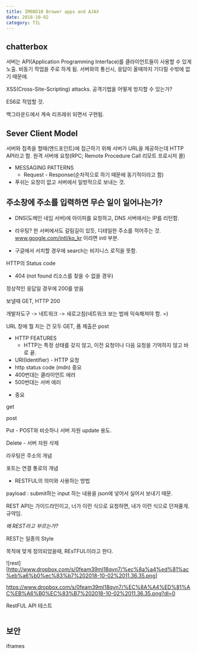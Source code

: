 ```yaml
---
title: IM08D10 Brower apps and AJAX
date: 2018-10-02
category: TIL
---
```


## chatterbox

서버는 API(Application Programming Interface)를 클라이언트들이 사용할 수 있게 노출. 비동기 작업을 주로 하게 됨. 서버와의 통신시, 응답이 올때까지 기다릴 수밖에 없기 때문에.

XSS(Cross-Site-Scripting) attacks. 공격기법을 어떻게 방지할 수 있는가?

ES6로 작업할 것.

백그라운드에서 계속 리프레쉬 되면서 구현됨.

## Sever Client Model

서버와 접촉을 할때(엔드포인트)에 접근하기 위해 서버가 URL을 제공하는데 HTTP API라고 함. 원격 서버에 요청(RPC; Remote Procedure Call 리모트 프로시저 콜)

- MESSAGING PATTERNS
  - Request - Response(순차적으로 하기 때문에 동기적이라고 함)
- 푸쉬는 요청이 없고 서버에서 일방적으로 보내는 것.

## 주소창에 주소를 입력하면 무슨 일이 일어나는가?

- DNS(도메인 네임 서버)에 아이피를 요청하고, DNS 서버에서는 IP를 리턴함.

- 라우팅? 한 서버에서도 갈림길이 있듯, 디테일한 주소를 적어주는 것. www.google.com/intl/ko_kr 이라면 intl 부분.

- 구글에서 서치할 경우에 search는 비지니스 로직을 뜻함.

HTTP의 Status code

- 404 (not found 리소스를 찾을 수 없을 경우)

정상적인 응답일 경우에 200를 받음

보낼때 GET, HTTP 200

개발자도구 -> 네트워크 -> 새로고침(네트워크 보는 법에 익숙해져야 함. =)

URL 창에 뭘 치는 건 모두 GET, 폼 제출은 post

- HTTP FEATURES
  - HTTP는 특정 상태를 갖지 않고, 이전 요청이나 다음 요청을 기억하지 않고 바로 끝.
- URI(Identifier) - HTTP 요청
- http status code (mdn) 중요
- 400번대는 클라이언트 에러
- 500번대는 서버 에러

* 중요

get

post

Put - POST와 비슷하나 서버 자원 update 용도.

Delete - 서버 자원 삭제

라우팅은 주소의 개념

포트는 연결 통로의 개념

- RESTFUL의 의미와 사용하는 방법

payload : submit하는 input 하는 내용을 json에 넣어서 실어서 보내기 때문.

REST API는 가이드라인이고, 너가 이런 식으로 요청하면, 내가 이런 식으로 던져줄게. 규약임.

_왜 REST라고 부르는가?_

REST는 일종의 Style

목적에 맞게 정의되었을때, REsTFUL이라고 한다.

![rest][http://www.dropbox.com/s/0feam39ml18qyn7/%ec%8a%a4%ed%81%ac%eb%a6%b0%ec%83%b7%202018-10-02%2011.36.35.png]

https://www.dropbox.com/s/0feam39ml18qyn7/%EC%8A%A4%ED%81%AC%EB%A6%B0%EC%83%B7%202018-10-02%2011.36.35.png?dl=0

RestFUL API 테스트

```html

```

## 보안

iframes
